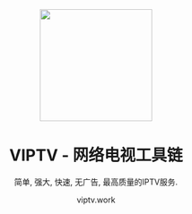 <div align="center">
<img src="https://raw.githubusercontent.com/viptv-work/viptv-work.github.io/master/docs/VIPTV-LOGO-LONG-FINAL%401x-600x175.png" height="200">
<h1 align="center">VIPTV - 网络电视工具链</h1>
  
简单, 强大, 快速, 无广告, 最高质量的IPTV服务. 
  
viptv.work
</div>
